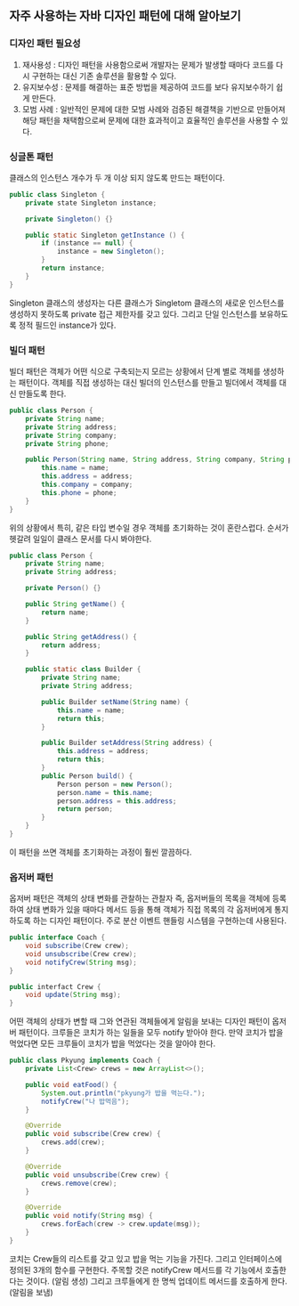 ## 자주 사용하는 자바 디자인 패턴에 대해 알아보기

### 디자인 패턴 필요성

1. 재사용성 : 디자인 패턴을 사용함으로써 개발자는 문제가 발생할 때마다 코드를 다시 구현하는 대신 기존 솔루션을 활용할 수 있다.
2. 유지보수성 : 문제를 해결하는 표준 방법을 제공하여 코드를 보다 유지보수하기 쉽게 만든다.
3. 모범 사례 : 일반적인 문제에 대한 모범 사례와 검증된 해결책을 기반으로 만들어져 해당 패턴을 채택함으로써 문제에 대한 효과적이고 효율적인 솔루션을 사용할 수 있다.

### 싱글톤 패턴

클래스의 인스턴스 개수가 두 개 이상 되지 않도록 만드는 패턴이다.

```java
public class Singleton {
    private state Singleton instance;

    private Singleton() {}

    public static Singleton getInstance () {
        if (instance == null) {
            instance = new Singleton();
        }
        return instance;
    }
}
```

Singleton 클래스의 생성자는 다른 클래스가 Singletom 클래스의 새로운 인스턴스를 생성하지 못하도록 private 접근 제한자를 갖고 있다. 그리고 단일 인스턴스를 보유하도록 정적 필드인 instance가 있다.

### 빌더 패턴

빌더 패턴은 객체가 어떤 식으로 구축되는지 모르는 상황에서 단계 별로 객체를 생성하는 패턴이다. 객체를 직접 생성하는 대신 빌더의 인스턴스를 만들고 빌더에서 객체를 대신 만들도록 한다.

```java
public class Person {
    private String name;
    private String address;
    private String company;
    private String phone;

    public Person(String name, String address, String company, String phone) {
        this.name = name;
        this.address = address;
        this.company = company;
        this.phone = phone;
    }
}
```

위의 상황에서 특히, 같은 타입 변수일 경우 객체를 초기화하는 것이 혼란스럽다. 순서가 헷갈려 일일이 클래스 문서를 다시 봐야한다.

```java
public class Person {
    private String name;
    private String address;

    private Person() {}

    public String getName() {
        return name;
    }

    public String getAddress() {
        return address;
    }

    public static class Builder {
        private String name;
        private String address;

        public Builder setName(String name) {
            this.name = name;
            return this;
        }

        public Builder setAddress(String address) {
            this.address = address;
            return this;
        }
        public Person build() {
            Person person = new Person();
            person.name = this.name;
            person.address = this.address;
            return person;
        }
    }
}
```

이 패턴을 쓰면 객체를 초기화하는 과정이 훨씬 깔끔하다.

### 옵저버 패턴

옵저버 패턴은 객체의 상태 변화를 관찰하는 관찰자 즉, 옵저버들의 목록을 객체에 등록하여 상태 변화가 있을 때마다 메서드 등을 통해 객체가 직접 목록의 각 옵저버에게 통지하도록 하는 디자인 패턴이다. 주로 분산 이벤트 핸들링 시스템을 구현하는데 사용된다.

```java
public interface Coach {
    void subscribe(Crew crew);
    void unsubscribe(Crew crew);
    void notifyCrew(String msg);
}

public interfact Crew {
    void update(String msg);
}
```

어떤 객체의 상태가 변할 때 그와 연관된 객체들에게 알림을 보내는 디자인 패턴이 옵저버 패턴이다.
크루들은 코치가 하는 일들을 모두 notify 받아야 한다. 만약 코치가 밥을 먹었다면 모든 크루들이 코치가 밥을 먹었다는 것을 알아야 한다.

```java
public class Pkyung implements Coach {
    private List<Crew> crews = new ArrayList<>();

    public void eatFood() {
        System.out.println("pkyung가 밥을 먹는다.");
        notifyCrew("나 밥먹음");
    }

    @Override
    public void subscribe(Crew crew) {
        crews.add(crew);
    }

    @Override
    public void unsubscribe(Crew crew) {
        crews.remove(crew);
    }

    @Override
    public void notify(String msg) {
        crews.forEach(crew -> crew.update(msg));
    }
}
```

코치는 Crew들의 리스트를 갖고 있고 밥을 먹는 기능을 가진다. 그리고 인터페이스에 정의된 3개의 함수를 구현한다. 주목할 것은 notifyCrew 메서드를 각 기능에서 호출한다는 것이다. (알림 생성) 그리고 크루들에게 한 명씩 업데이트 메서드를 호출하게 한다. (알림을 보냄)
